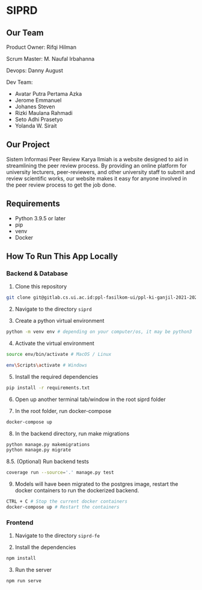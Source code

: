 # SIPRD
## Our Team
Product Owner: Rifqi Hilman

Scrum Master: M. Naufal Irbahanna

Devops: Danny August

Dev Team:
- Avatar Putra Pertama Azka
- Jerome Emmanuel
- Johanes Steven
- Rizki Maulana Rahmadi
- Seto Adhi Prasetyo
- Yolanda W. Sirait

## Our Project
Sistem Informasi Peer Review Karya Ilmiah is a website designed to aid in streamlining the peer review process. By providing an online platform for university lecturers, peer-reviewers, and other university staff to submit and review scientific works, our website makes it easy for anyone involved in the peer review process to get the job done.

## Requirements
- Python 3.9.5 or later
- pip
- venv
- Docker

## How To Run This App Locally
### Backend & Database
1. Clone this repository

```bash
git clone git@gitlab.cs.ui.ac.id:ppl-fasilkom-ui/ppl-ki-ganjil-2021-2022/si-peer-review-dosen/siprd.git
```

2. Navigate to the directory `siprd`

3. Create a python virtual environment

```bash
python -m venv env # depending on your computer/os, it may be python3
```

4. Activate the virtual environment

```bash
source env/bin/activate # MacOS / Linux

env\Scripts\activate # Windows
```

5. Install the required dependencies

```bash
pip install -r requirements.txt
```

6. Open up another terminal tab/window in the root siprd folder

7. In the root folder, run docker-compose
```bash
docker-compose up
```

8. In the backend directory, run make migrations

```bash
python manage.py makemigrations
python manage.py migrate
```

8.5. (Optional) Run backend tests

```bash
coverage run --source='.' manage.py test
```

9. Models will have been migrated to the postgres image, restart the docker containers to run the dockerized backend.

```bash
CTRL + C # Stop the current docker containers
docker-compose up # Restart the containers
```

### Frontend
1. Navigate to the directory `siprd-fe`

2. Install the dependencies
```bash
npm install
```

3. Run the server
```bash
npm run serve
```